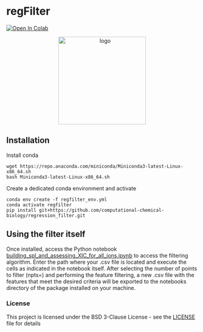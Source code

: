 # regFilter 
[![Open In Colab](https://colab.research.google.com/assets/colab-badge.svg)](http://colab.research.google.com/github/computational-chemical-biology/regression_filter/blob/main/notebooks/regression_filter.ipynb)

<p align="center">
  <img src="https://github.com/gsarini/regression_filter/blob/main/logo/regfilter_logo.png" alt="logo" height="230" width="230"/>
</p>

## Installation

Install conda

```
wget https://repo.anaconda.com/miniconda/Miniconda3-latest-Linux-x86_64.sh
bash Miniconda3-latest-Linux-x86_64.sh

```
   
Create a dedicated conda environment and activate

```
conda env create -f regfilter_env.yml
conda activate regfilter 
pip install git+https://github.com/computational-chemical-biology/regression_filter.git
```

## Using the filter itself

Once installed, access the Python notebook [building_spl_and_assessing_XIC_for_all_ions.ipynb](notebooks/building_spl_and_assessing_XIC_for_all_ions.ipynb) to access the filtering algorithm. Enter the path where your .csv file is located and execute the cells as indicated in the notebook itself. After selecting the number of points to filter (npts=) and performing the feature filtering, a new .csv file with the features that meet the desired criteria will be exported to the notebooks directory of the package installed on your machine.


### License

This project is licensed under the BSD 3-Clause License - see the [LICENSE](LICENSE) file for details


